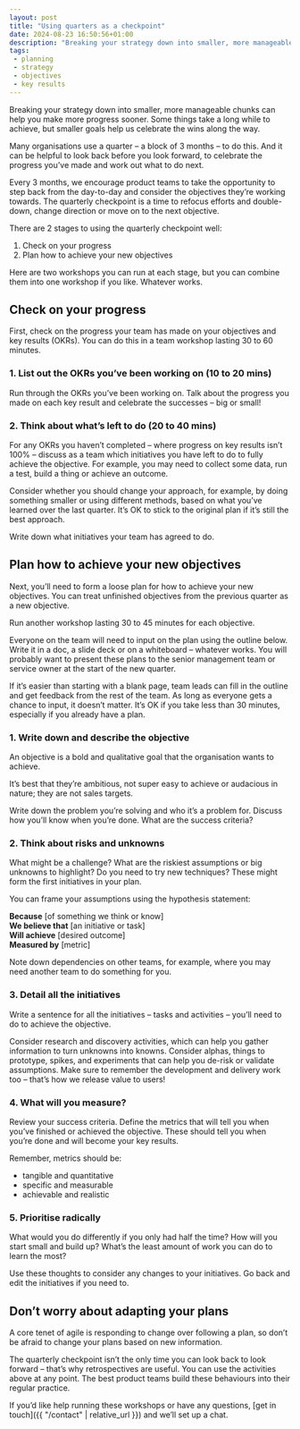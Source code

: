 ```yaml
---
layout: post
title: "Using quarters as a checkpoint"
date: 2024-08-23 16:50:56+01:00
description: "Breaking your strategy down into smaller, more manageable chunks can help you make more progress sooner. The quarterly checkpoint is a time to refocus efforts and double-down, change direction or move on to the next objective."
tags:
 - planning
 - strategy
 - objectives
 - key results
---
```


Breaking your strategy down into smaller, more manageable chunks can help you make more progress sooner. Some things take a long while to achieve, but smaller goals help us celebrate the wins along the way.

Many organisations use a quarter – a block of 3 months – to do this. And it can be helpful to look back before you look forward, to celebrate the progress you’ve made and work out what to do next.

Every 3 months, we encourage product teams to take the opportunity to step back from the day-to-day and consider the objectives they’re working towards. The quarterly checkpoint is a time to refocus efforts and double-down, change direction or move on to the next objective.

There are 2 stages to using the quarterly checkpoint well:

1. Check on your progress  
2. Plan how to achieve your new objectives

Here are two workshops you can run at each stage, but you can combine them into one workshop if you like. Whatever works.

## Check on your progress

First, check on the progress your team has made on your objectives and key results (OKRs). You can do this in a team workshop lasting 30 to 60 minutes.

### 1\. List out the OKRs you’ve been working on (10 to 20 mins)

Run through the OKRs you’ve been working on. Talk about the progress you made on each key result and celebrate the successes – big or small\! 

### 2\. Think about what’s left to do (20 to 40 mins)

For any OKRs you haven’t completed – where progress on key results isn’t 100% – discuss as a team which initiatives you have left to do to fully achieve the objective. For example, you may need to collect some data, run a test, build a thing or achieve an outcome.

Consider whether you should change your approach, for example, by doing something smaller or using different methods, based on what you’ve learned over the last quarter. It’s OK to stick to the original plan if it’s still the best approach. 

Write down what initiatives your team has agreed to do.

## Plan how to achieve your new objectives

Next, you’ll need to form a loose plan for how to achieve your new objectives. You can treat unfinished objectives from the previous quarter as a new objective.

Run another workshop lasting 30 to 45 minutes for each objective.

Everyone on the team will need to input on the plan using the outline below. Write it in a doc, a slide deck or on a whiteboard – whatever works. You will probably want to present these plans to the senior management team or service owner at the start of the new quarter.

If it’s easier than starting with a blank page, team leads can fill in the outline and get feedback from the rest of the team. As long as everyone gets a chance to input, it doesn’t matter. It’s OK if you take less than 30 minutes, especially if you already have a plan.

### 1\. Write down and describe the objective

An objective is a bold and qualitative goal that the organisation wants to achieve.

It’s best that they’re ambitious, not super easy to achieve or audacious in nature; they are not sales targets.

Write down the problem you’re solving and who it’s a problem for. Discuss how you’ll know when you’re done. What are the success criteria?

### 2\. Think about risks and unknowns

What might be a challenge? What are the riskiest assumptions or big unknowns to highlight? Do you need to try new techniques? These might form the first initiatives in your plan.

You can frame your assumptions using the hypothesis statement:

**Because** \[of something we think or know\]  
**We believe that** \[an initiative or task\]  
**Will achieve** \[desired outcome\]  
**Measured by** \[metric\]

Note down dependencies on other teams, for example, where you may need another team to do something for you.

### 3\. Detail all the initiatives

Write a sentence for all the initiatives – tasks and activities – you’ll need to do to achieve the objective. 

Consider research and discovery activities, which can help you gather information to turn unknowns into knowns. Consider alphas, things to prototype, spikes, and experiments that can help you de-risk or validate assumptions. Make sure to remember the development and delivery work too – that’s how we release value to users\!

### 4\. What will you measure?

Review your success criteria. Define the metrics that will tell you when you’ve finished or achieved the objective. These should tell you when you’re done and will become your key results.

Remember, metrics should be:

* tangible and quantitative  
* specific and measurable  
* achievable and realistic

### 5\. Prioritise radically

What would you do differently if you only had half the time? How will you start small and build up? What’s the least amount of work you can do to learn the most? 

Use these thoughts to consider any changes to your initiatives. Go back and edit the initiatives if you need to.

## Don’t worry about adapting your plans

A core tenet of agile is responding to change over following a plan, so don’t be afraid to change your plans based on new information. 

The quarterly checkpoint isn’t the only time you can look back to look forward – that’s why retrospectives are useful. You can use the activities above at any point. The best product teams build these behaviours into their regular practice.

If you’d like help running these workshops or have any questions, [get in touch]({{ "/contact" | relative_url }}) and we’ll set up a chat.